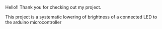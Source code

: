 Hello!! Thank you for checking out my project.

This project is a systematic lowering of brightness of a connected LED to the arduino microcontroller
